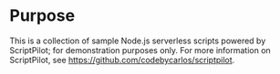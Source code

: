 # Purpose
This is a collection of sample Node.js serverless scripts powered by ScriptPilot; for demonstration purposes only. For more information on ScriptPilot, see https://github.com/codebycarlos/scriptpilot.
